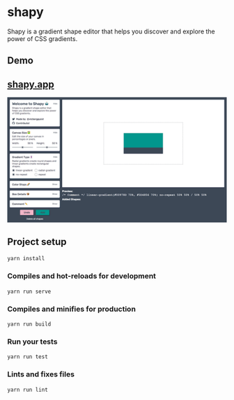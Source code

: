 # shapy

Shapy is a gradient shape editor that helps you discover and explore the power of CSS gradients.

## Demo  

## [shapy.app](https://shapy.app/)

![Project screenshot](./docs/assets/shapyapp.png)

## Project setup
```
yarn install
```

### Compiles and hot-reloads for development
```
yarn run serve
```

### Compiles and minifies for production
```
yarn run build
```

### Run your tests
```
yarn run test
```

### Lints and fixes files
```
yarn run lint
```
